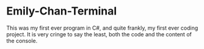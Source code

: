 # Emily-Chan-Terminal
This was my first ever program in C#, and quite frankly, my first ever coding project. It is very cringe to say the least, both the code and the content of the console.
